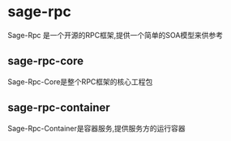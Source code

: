 # sage-rpc
Sage-Rpc 是一个开源的RPC框架,提供一个简单的SOA模型来供参考

## sage-rpc-core
Sage-Rpc-Core是整个RPC框架的核心工程包

## sage-rpc-container
Sage-Rpc-Container是容器服务,提供服务方的运行容器
